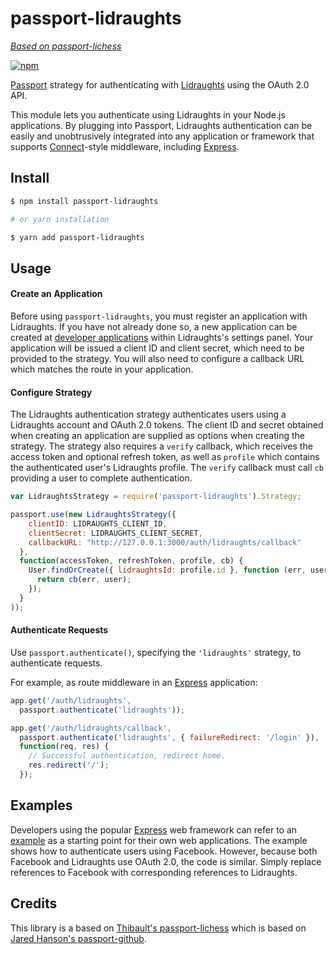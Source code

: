 # passport-lidraughts

[*Based on passport-lichess*](https://github.com/ornicar/passport-lichess)

[![npm](https://img.shields.io/npm/v/passport-lidraughts)](https://www.npmjs.com/package/passport-lidraughts)

[Passport](http://passportjs.org/) strategy for authenticating with [Lidraughts](https://lidraughts.org) using the OAuth 2.0 API.

This module lets you authenticate using Lidraughts in your Node.js applications. By plugging into Passport, Lidraughts authentication can be easily and unobtrusively integrated into any application or framework that supports [Connect](http://www.senchalabs.org/connect/)-style middleware, including [Express](http://expressjs.com/).

## Install

```bash
$ npm install passport-lidraughts

# or yarn installation

$ yarn add passport-lidraughts
```

## Usage

#### Create an Application

Before using `passport-lidraughts`, you must register an application with Lidraughts. If you have not already done so, a new application can be created at [developer applications](https://lidraughts.org/account/oauth/app) within Lidraughts's settings panel. Your application will be issued a client ID and client secret, which need to be provided to the strategy. You will also need to configure a callback URL which matches the route in your application.

#### Configure Strategy

The Lidraughts authentication strategy authenticates users using a Lidraughts account and OAuth 2.0 tokens. The client ID and secret obtained when creating an application are supplied as options when creating the strategy. The strategy also requires a `verify` callback, which receives the access token and optional refresh token, as well as `profile` which contains the authenticated user's Lidraughts profile. The `verify` callback must call `cb` providing a user to complete authentication.

```js
var LidraughtsStrategy = require('passport-lidraughts').Strategy;

passport.use(new LidraughtsStrategy({
    clientID: LIDRAUGHTS_CLIENT_ID,
    clientSecret: LIDRAUGHTS_CLIENT_SECRET,
    callbackURL: "http://127.0.0.1:3000/auth/lidraughts/callback"
  },
  function(accessToken, refreshToken, profile, cb) {
    User.findOrCreate({ lidraughtsId: profile.id }, function (err, user) {
      return cb(err, user);
    });
  }
));
```

#### Authenticate Requests

Use `passport.authenticate()`, specifying the `'lidraughts'` strategy, to authenticate requests.

For example, as route middleware in an [Express](http://expressjs.com/) application:

```js
app.get('/auth/lidraughts',
  passport.authenticate('lidraughts'));

app.get('/auth/lidraughts/callback',
  passport.authenticate('lidraughts', { failureRedirect: '/login' }),
  function(req, res) {
    // Successful authentication, redirect home.
    res.redirect('/');
  });
```

## Examples

Developers using the popular [Express](http://expressjs.com/) web framework can refer to an [example](https://github.com/passport/express-4.x-facebook-example) as a starting point for their own web applications. The example shows how to authenticate users using Facebook.  However, because both Facebook and Lidraughts use OAuth 2.0, the code is similar. Simply replace references to Facebook with corresponding references to Lidraughts.

## Credits

This library is a based on [Thibault's passport-lichess](https://github.com/ornicar/passport-lichess) which is based on [Jared Hanson's passport-github](https://github.com/jaredhanson/passport-github).
